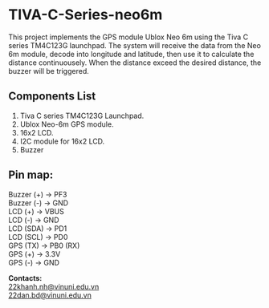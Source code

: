 # TIVA-C-Series-neo6m
This project implements the GPS module Ublox Neo 6m using the Tiva C series TM4C123G launchpad. 
The system will receive the data from the Neo 6m module, decode into longitude and latitude, then use it to calculate the distance continuousely. When the distance exceed the desired distance, the buzzer will be triggered.

## Components List
1. Tiva C series TM4C123G Launchpad.
2. Ublox Neo-6m GPS module. 
3. 16x2 LCD.
4. I2C module for 16x2 LCD.
5. Buzzer

## Pin map: 

Buzzer (+) -> PF3\
Buzzer (-) -> GND\
LCD (+) -> VBUS\
LCD (-) -> GND\
LCD (SDA) -> PD1\
LCD (SCL) -> PD0\
GPS (TX) -> PB0 (RX)\
GPS (+) -> 3.3V\
GPS (-) -> GND

**Contacts:** \
22khanh.nh@vinuni.edu.vn \
22dan.bd@vinuni.edu.vn
